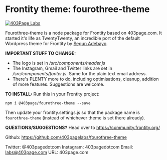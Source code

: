 # Frontity theme: fourothree-theme
[![403Page Labs](https://403page.com/wp-content/uploads/2020/06/New-Project-1-1-e1591828114862.png)](https://403page.com)

Fourothree-theme is a node package for Frontity based on 403page.com. It started it's life as TwentyTwenty, an incredible port of the default Wordpress theme for Frontity by [Segun Adebayo](https://twitter.com/thesegunadebayo).

**IMPORTANT STUFF TO CHANGE:**
  - The logo is set in */src/components/header.js*
  - The Instagram, Gmail and Twitter links are set in */src/components/footer.js*. Same for the plain text email address.
  - There's PLENTY more to do, including optimisations, cleanup, addition of more features. Suggestions are welcome.

**TO INSTALL:**
Run this in your Frontity project:
```
npm i @403page/fourothree-theme --save
```
Then update your frontity.settings.js so that the package name is `fourothree-theme` (instead of whichever theme is set there already).

**QUESTIONS/SUGGESTIONS?**
Head over to https://community.frontity.org/

Github: https://github.com/403pagelabs/fourothree-theme

Twitter: @403pagedotcom
Instagram: 403pagedotcom
Email: labs@403page.com
URL: 403page.com
